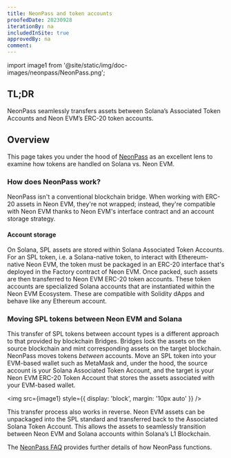 ```yaml
---
title: NeonPass and token accounts
proofedDate: 20230928
iterationBy: na
includedInSite: true
approvedBy: na
comment: 
---
```

import image1 from '@site/static/img/doc-images/neonpass/NeonPass.png';

## TL;DR

NeonPass seamlessly transfers assets between Solana’s Associated Token Accounts and Neon EVM’s ERC-20 token accounts. 

## Overview

This page takes you under the hood of [NeonPass](/docs/token_transferring/neonpass_usage) as an excellent lens to examine how tokens are handled on Solana vs. Neon EVM. 

### How does NeonPass work?

NeonPass isn't a conventional blockchain bridge. When working with ERC-20 assets in Neon EVM, they're not wrapped; instead, they're compatible with Neon EVM thanks to Neon EVM's interface contract and an account storage strategy.

#### Account storage

On Solana, SPL assets are stored within Solana Associated Token Accounts. For an SPL token, i.e. a Solana-native token, to interact with Ethereum-native Neon EVM, the token must be packaged in an ERC-20 interface that's deployed in the Factory contract of Neon EVM. Once packed, such assets are then transferred to Neon EVM ERC-20 token accounts. These token accounts are specialized Solana accounts that are instantiated within the Neon EVM Ecosystem. These are compatible with Solidity dApps and behave like any Ethereum account. 

### Moving SPL tokens between Neon EVM and Solana

This transfer of SPL tokens between account types is a different approach to that provided by blockchain Bridges. Bridges lock the assets on the source blockchain and mint corresponding assets on the target blockchain. NeonPass moves tokens *between* accounts. Move an SPL token into your EVM-based wallet such as MetaMask and, under the hood, the source account is your Solana Associated Token Account, and the target is your Neon EVM ERC-20 Token Account that stores the assets associated with your EVM-based wallet.


<img src={image1} style={{ display: 'block', margin: '10px auto' }} />

This transfer process also works in reverse. Neon EVM assets can be unpackaged into the SPL standard and transferred back to the Associated Solana Token Account. This allows the assets to seamlessly transition between Neon EVM and Solana accounts within Solana’s L1 Blockchain. 


The [NeonPass FAQ](/docs/faq/neonpass) provides further details of how NeonPass functions.

